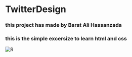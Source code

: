 # TwitterDesign
### this project has made by Barat Ali Hassanzada
### this is the simple excersize to learn html and css

![R](https://user-images.githubusercontent.com/92392652/181494677-d96d6cd4-2747-4968-a70f-6f89271d41d4.png)

